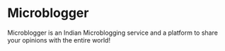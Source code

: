 # Microblogger
 Microblogger is an Indian Microblogging service and a platform to share your opinions with the entire world! 
